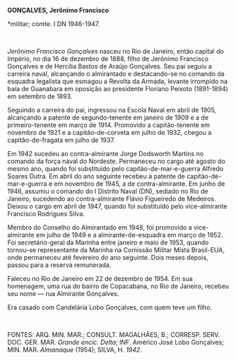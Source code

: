 **GONÇALVES, Jerônimo Francisco**

\*militar; comte. I DN 1946-1947.

 

*Jerônimo Francisco Gonçalves* nasceu no Rio de Janeiro, então capital
do Império, no dia 16 de dezembro de 1888, filho de Jerônimo Francisco
Gonçalves e de Hercília Bastos de Araújo Gonçalves. Seu pai seguiu a
carreira naval, alcançando o almirantado e destacando-se no comando da
esquadra legalista que esmagou a Revolta da Armada, levante irrompido na
baía de Guanabara em oposição ao presidente Floriano Peixoto (1891-1894)
em setembro de 1893.

Seguindo a carreira do pai, ingressou na Escola Naval em abril de 1905,
alcançando a patente de segundo-tenente em janeiro de 1909 e a de
primeiro-tenente em março de 1914. Promovido a capitão-tenente em
novembro de 1921 e a capitão-de-corveta em julho de 1932, chegou a
capitão-de-fragata em julho de 1937.

Em 1942 sucedeu ao contra-almirante Jorge Dodsworth Martins no comando
da força naval do Nordeste. Permaneceu no cargo até agosto do mesmo ano,
quando foi substituído pelo capitão-de-mar-e-guerra Alfredo Soares
Dutra. Em abril do ano seguinte recebeu a patente de
capitão-de-mar-e-guerra e em novembro de 1945, a de contra-almirante. Em
junho de 1946, assumiu o comando do I Distrito Naval (DN), sediado no
Rio de Janeiro, sucedendo ao contra-almirante Flávio Figueiredo de
Medeiros. Deixou o cargo em abril de 1947, quando foi substituído pelo
vice-almirante Francisco Rodrigues Silva.

Membro do Conselho do Almirantado em 1948, foi promovido a
vice-almirante em julho de 1949 e a almirante-de-esquadra em março de
1952. Foi secretário-geral da Marinha entre janeiro e maio de 1953,
quando tornou-se representante da Marinha na Comissão Militar Mista
Brasil-EUA, onde permaneceu até fevereiro do ano seguinte. Dois meses
depois, passou para a reserva remunerada.

Faleceu no Rio de Janeiro em 22 de dezembro de 1954. Em sua homenagem,
uma rua do bairro de Copacabana, no Rio de Janeiro, recebeu seu nome —
rua Almirante Gonçalves.

Era casado com Candelária Lobo Gonçalves, com quem teve um filho.

 

FONTES: ARQ. MIN. MAR.; CONSULT. MAGALHÃES, B.; CORRESP. SERV. DOC. GER.
MAR. *Grande encic. Delta*; INF. Américo José Lobo Gonçalves; MIN. MAR.
*Almanaque* (1954); SILVA, H. *1942*.

 
